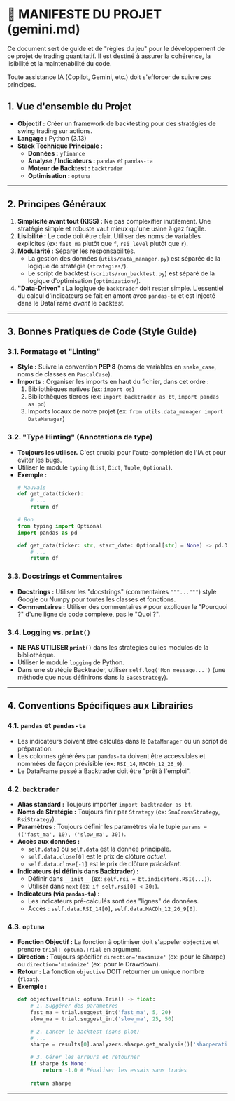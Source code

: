 # 💎 MANIFESTE DU PROJET (gemini.md)

Ce document sert de guide et de "règles du jeu" pour le développement de ce projet de trading quantitatif. Il est destiné à assurer la cohérence, la lisibilité et la maintenabilité du code.

Toute assistance IA (Copilot, Gemini, etc.) doit s'efforcer de suivre ces principes.

## 1. Vue d'ensemble du Projet

* **Objectif :** Créer un framework de backtesting pour des stratégies de swing trading sur actions.
* **Langage :** Python (3.13)
* **Stack Technique Principale :**
    * **Données :** `yfinance`
    * **Analyse / Indicateurs :** `pandas` et `pandas-ta`
    * **Moteur de Backtest :** `backtrader`
    * **Optimisation :** `optuna`

---

## 2. Principes Généraux

1.  **Simplicité avant tout (KISS) :** Ne pas complexifier inutilement. Une stratégie simple et robuste vaut mieux qu'une usine à gaz fragile.
2.  **Lisibilité :** Le code doit être clair. Utiliser des noms de variables explicites (ex: `fast_ma` plutôt que `f`, `rsi_level` plutôt que `r`).
3.  **Modularité :** Séparer les responsabilités.
    * La gestion des données (`utils/data_manager.py`) est séparée de la logique de stratégie (`strategies/`).
    * Le script de backtest (`scripts/run_backtest.py`) est séparé de la logique d'optimisation (`optimization/`).
4.  **"Data-Driven" :** La logique de `backtrader` doit rester simple. L'essentiel du calcul d'indicateurs se fait en amont avec `pandas-ta` et est injecté dans le DataFrame *avant* le backtest.

---

## 3. Bonnes Pratiques de Code (Style Guide)

### 3.1. Formatage et "Linting"
* **Style :** Suivre la convention **PEP 8** (noms de variables en `snake_case`, noms de classes en `PascalCase`).
* **Imports :** Organiser les imports en haut du fichier, dans cet ordre :
    1.  Bibliothèques natives (ex: `import os`)
    2.  Bibliothèques tierces (ex: `import backtrader as bt`, `import pandas as pd`)
    3.  Imports locaux de notre projet (ex: `from utils.data_manager import DataManager`)

### 3.2. "Type Hinting" (Annotations de type)
* **Toujours les utiliser.** C'est crucial pour l'auto-complétion de l'IA et pour éviter les bugs.
* Utiliser le module `typing` (`List`, `Dict`, `Tuple`, `Optional`).
* **Exemple :**
    ```python
    # Mauvais
    def get_data(ticker):
        # ...
        return df

    # Bon
    from typing import Optional
    import pandas as pd

    def get_data(ticker: str, start_date: Optional[str] = None) -> pd.DataFrame:
        # ...
        return df
    ```

### 3.3. Docstrings et Commentaires
* **Docstrings :** Utiliser les "docstrings" (commentaires `"""..."""`) style Google ou Numpy pour toutes les classes et fonctions.
* **Commentaires :** Utiliser des commentaires `#` pour expliquer le "Pourquoi ?" d'une ligne de code complexe, pas le "Quoi ?".

### 3.4. Logging vs. `print()`
* **NE PAS UTILISER `print()`** dans les stratégies ou les modules de la bibliothèque.
* Utiliser le module `logging` de Python.
* Dans une stratégie Backtrader, utiliser `self.log('Mon message...')` (une méthode que nous définirons dans la `BaseStrategy`).

---

## 4. Conventions Spécifiques aux Librairies

### 4.1. `pandas` et `pandas-ta`
* Les indicateurs doivent être calculés dans le `DataManager` ou un script de préparation.
* Les colonnes générées par `pandas-ta` doivent être accessibles et nommées de façon prévisible (ex: `RSI_14`, `MACDh_12_26_9`).
* Le DataFrame passé à Backtrader doit être "prêt à l'emploi".

### 4.2. `backtrader`
* **Alias standard :** Toujours importer `import backtrader as bt`.
* **Noms de Stratégie :** Toujours finir par `Strategy` (ex: `SmaCrossStrategy`, `RsiStrategy`).
* **Paramètres :** Toujours définir les paramètres via le tuple `params = (('fast_ma', 10), ('slow_ma', 30))`.
* **Accès aux données :**
    * `self.data0` ou `self.data` est la donnée principale.
    * `self.data.close[0]` est le prix de clôture *actuel*.
    * `self.data.close[-1]` est le prix de clôture *précédent*.
* **Indicateurs (si définis dans Backtrader) :**
    * Définir dans `__init__` (ex: `self.rsi = bt.indicators.RSI(...)`).
    * Utiliser dans `next` (ex: `if self.rsi[0] < 30:`).
* **Indicateurs (via `pandas-ta`) :**
    * Les indicateurs pré-calculés sont des "lignes" de données.
    * Accès : `self.data.RSI_14[0]`, `self.data.MACDh_12_26_9[0]`.

### 4.3. `optuna`
* **Fonction Objectif :** La fonction à optimiser doit s'appeler `objective` et prendre `trial: optuna.Trial` en argument.
* **Direction :** Toujours spécifier `direction='maximize'` (ex: pour le Sharpe) ou `direction='minimize'` (ex: pour le Drawdown).
* **Retour :** La fonction `objective` DOIT retourner un unique nombre (`float`).
* **Exemple :**
    ```python
    def objective(trial: optuna.Trial) -> float:
        # 1. Suggérer des paramètres
        fast_ma = trial.suggest_int('fast_ma', 5, 20)
        slow_ma = trial.suggest_int('slow_ma', 25, 50)

        # 2. Lancer le backtest (sans plot)
        # ...
        sharpe = results[0].analyzers.sharpe.get_analysis()['sharperatio']

        # 3. Gérer les erreurs et retourner
        if sharpe is None:
            return -1.0 # Pénaliser les essais sans trades
        
        return sharpe
    ```

---

